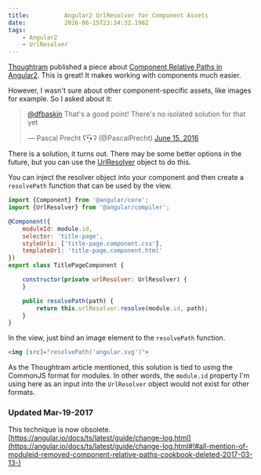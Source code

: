 ```yaml
---
title:          Angular2 UrlResolver for Component Assets
date:           2016-06-15T23:34:32.198Z
tags:
    - Angular2
    - UrlResolver
---
```


[Thoughtram](http://thoughtram.io/) published a piece about
[Component Relative Paths in Angular2](http://blog.thoughtram.io/angular/2016/06/08/component-relative-paths-in-angular-2.html).
This is great! It makes working with components much easier.

However, I wasn't sure about other component-specific assets, like images for example.  So I asked about it:

<blockquote class="twitter-tweet" data-lang="en"><p lang="en" dir="ltr"><a href="https://twitter.com/dfbaskin">@dfbaskin</a> That&#39;s a good point! There&#39;s no isolated solution for that yet</p>&mdash; Pascal Precht ʕ•̫͡•ʔ (@PascalPrecht) <a href="https://twitter.com/PascalPrecht/status/743086388460068864">June 15, 2016</a></blockquote>

There is a solution, it turns out. There may be some better options in the future, but you
can use the [UrlResolver](https://angular.io/docs/ts/latest/api/compiler/index/UrlResolver-class.html) object
to do this.

You can inject the resolver object into your component and then create a `resolvePath` function that
can be used by the view.

```javascript
import {Component} from '@angular/core';
import {UrlResolver} from '@angular/compiler';

@Component({
    moduleId: module.id,
    selector: 'title-page',
    styleUrls: ['title-page.component.css'],
    templateUrl: 'title-page.component.html'
})
export class TitlePageComponent {

    constructor(private urlResolver: UrlResolver) {
    }

    public resolvePath(path) {
        return this.urlResolver.resolve(module.id, path);
    }
}
```

In the view, just bind an image element to the `resolvePath` function.

```html
<img [src]="resolvePath('angular.svg')">
```

As the Thoughtram article mentioned, this solution is tied to using the CommonJS format for modules.
In other words, the `module.id` property I'm using here as an input into the `UrlResolver` object
would not exist for other formats.

### Updated Mar-19-2017

This technique is now obsolete.
[https://angular.io/docs/ts/latest/guide/change-log.html](https://angular.io/docs/ts/latest/guide/change-log.html#!#all-mention-of-moduleid-removed-component-relative-paths-cookbook-deleted-2017-03-13-)
